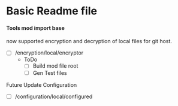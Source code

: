 # Basic Readme file

#### Tools mod import base
now supported encryption and decryption of local files for git host.

- [ ] /encryption/local/encryptor
    - ToDo
        - [ ] Build mod file root
        - [ ] Gen Test files

Future Update Configuration

- [ ] /configuration/local/configured
